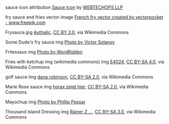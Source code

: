 sauce icon attribution
<a href="https://iconscout.com/icons/sauce" target="_blank">Sauce Icon</a> by <a href="https://iconscout.com/contributors/priyanka-gupta" target="_blank">WEBTECHOPS LLP</a>

fry sauce and fries vector image
<a href="https://www.freepik.com/vectors/french-fry">French fry vector created by vectorpocket - www.freepik.com</a>

Frysauce.jpg
<a href="https://commons.wikimedia.org/wiki/File:Frysauce.JPG">Authalic</a>, <a href="https://creativecommons.org/licenses/by/3.0">CC BY 3.0</a>, via Wikimedia Commons


Some Dude's fry sauce img
<a href="https://www.flickr.com/photos/vsolanoy/9765717645">Photo by Victor Solanoy</a>

Fritessaus img
<a href="https://www.flickr.com/photos/wordridden/8780392731">Photo by WordRidden</a>

Fries with ketchup img (wikimedia commons) img
<a href="https://commons.wikimedia.org/wiki/File:French_fries_and_ketchup.jpg">E4024</a>, <a href="https://creativecommons.org/licenses/by-sa/4.0">CC BY-SA 4.0</a>, via Wikimedia Commons

golf sauce img
<a href="https://commons.wikimedia.org/wiki/File:Salsa_golf.jpg">dana robinson</a>, <a href="https://creativecommons.org/licenses/by-sa/2.0">CC BY-SA 2.0</a>, via Wikimedia Commons

Marie Rose sauce img
<a href="https://commons.wikimedia.org/wiki/File:Crab_meat_in_shell_with_salad_and_Marie_Rose_sauce.jpg">horax zeigt hier</a>, <a href="https://creativecommons.org/licenses/by-sa/2.0">CC BY-SA 2.0</a>, via Wikimedia Commons

Mayochup img
<a href="https://www.flickr.com/photos/southbeachcars/47511054652">Photo by Phillip Pessar</a>

Thousand Island Dressing img
<a href="https://commons.wikimedia.org/wiki/File:Thousand-Island-Dressing.jpg">Rainer Z ...</a>, <a href="https://creativecommons.org/licenses/by-sa/3.0">CC BY-SA 3.0</a>, via Wikimedia Commons